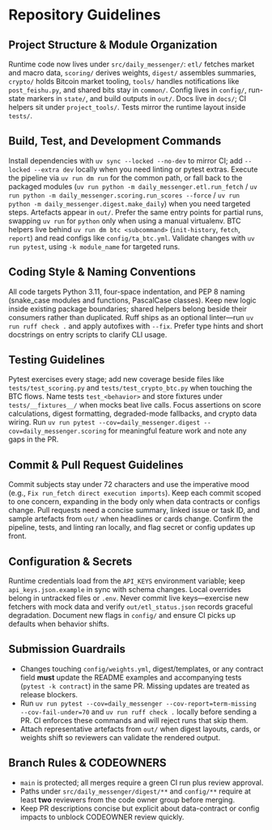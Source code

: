 # Repository Guidelines

## Project Structure & Module Organization
Runtime code now lives under `src/daily_messenger/`: `etl/` fetches market and macro data, `scoring/` derives weights, `digest/` assembles summaries, `crypto/` holds Bitcoin market tooling, `tools/` handles notifications like `post_feishu.py`, and shared bits stay in `common/`. Config lives in `config/`, run-state markers in `state/`, and build outputs in `out/`. Docs live in `docs/`; CI helpers sit under `project_tools/`. Tests mirror the runtime layout inside `tests/`.

## Build, Test, and Development Commands
Install dependencies with `uv sync --locked --no-dev` to mirror CI; add `--locked --extra dev` locally when you need linting or pytest extras. Execute the pipeline via `uv run dm run` for the common path, or fall back to the packaged modules (`uv run python -m daily_messenger.etl.run_fetch` / `uv run python -m daily_messenger.scoring.run_scores --force` / `uv run python -m daily_messenger.digest.make_daily`) when you need targeted steps. Artefacts appear in `out/`. Prefer the same entry points for partial runs, swapping `uv run` for `python` only when using a manual virtualenv. BTC helpers live behind `uv run dm btc <subcommand>` (`init-history`, `fetch`, `report`) and read configs like `config/ta_btc.yml`. Validate changes with `uv run pytest`, using `-k module_name` for targeted runs.

## Coding Style & Naming Conventions
All code targets Python 3.11, four-space indentation, and PEP 8 naming (snake_case modules and functions, PascalCase classes). Keep new logic inside existing package boundaries; shared helpers belong beside their consumers rather than duplicated. Ruff ships as an optional linter—run `uv run ruff check .` and apply autofixes with `--fix`. Prefer type hints and short docstrings on entry scripts to clarify CLI usage.

## Testing Guidelines
Pytest exercises every stage; add new coverage beside files like `tests/test_scoring.py` and `tests/test_crypto_btc.py` when touching the BTC flows. Name tests `test_<behavior>` and store fixtures under `tests/__fixtures__/` when mocks beat live calls. Focus assertions on score calculations, digest formatting, degraded-mode fallbacks, and crypto data wiring. Run `uv run pytest --cov=daily_messenger.digest --cov=daily_messenger.scoring` for meaningful feature work and note any gaps in the PR.

## Commit & Pull Request Guidelines
Commit subjects stay under 72 characters and use the imperative mood (e.g., `Fix run_fetch direct execution imports`). Keep each commit scoped to one concern, expanding in the body only when data contracts or configs change. Pull requests need a concise summary, linked issue or task ID, and sample artefacts from `out/` when headlines or cards change. Confirm the pipeline, tests, and linting ran locally, and flag secret or config updates up front.

## Configuration & Secrets
Runtime credentials load from the `API_KEYS` environment variable; keep `api_keys.json.example` in sync with schema changes. Local overrides belong in untracked files or `.env`. Never commit live keys—exercise new fetchers with mock data and verify `out/etl_status.json` records graceful degradation. Document new flags in `config/` and ensure CI picks up defaults when behavior shifts.

## Submission Guardrails
- Changes touching `config/weights.yml`, digest/templates, or any contract field **must** update the README examples and accompanying tests (`pytest -k contract`) in the same PR. Missing updates are treated as release blockers.
- Run `uv run pytest --cov=daily_messenger --cov-report=term-missing --cov-fail-under=70` and `uv run ruff check .` locally before sending a PR. CI enforces these commands and will reject runs that skip them.
- Attach representative artefacts from `out/` when digest layouts, cards, or weights shift so reviewers can validate the rendered output.

## Branch Rules & CODEOWNERS
- `main` is protected; all merges require a green CI run plus review approval.
- Paths under `src/daily_messenger/digest/**` and `config/**` require at least **two** reviewers from the code owner group before merging.
- Keep PR descriptions concise but explicit about data-contract or config impacts to unblock CODEOWNER review quickly.
